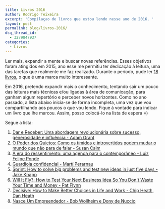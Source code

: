 ```yaml
---
title: Livros 2016
author: Rodrigo Teixeira
excerpt: 'Compilaçao de livros que estou lendo nesse ano de 2016. '
layout: post
permalink: blog/livros-2016/
dsq_thread_id:
  - 3279847937
categories:
  - Livros
---
```


Ler mais, expandir a mente e buscar novas referências. Esses objetivos foram atingidos em 2015, ano esse me permitiu ter dedicação à leitura, uma das tarefas que realmente me faz realizado. Durante o período, pude ler [18 livros](/blog/livros-2015/), o que é uma marca muito interessante. 

Em 2016, pretendo expandir mais o conhecimento, tentando sair um pouco das leituras mais técnicas e/ou ligadas à área de comunicação, para ganham algum repertório e perceber novos horizontes. Como no ano passado, a lista abaixo inicia-se de forma incompleta, uma vez que vou compartilhando aos poucos o que vou lendo. Fique à vontade para indicar um livro que lhe marcou. Assim, posso colocá-lo na lista de espera =)

Segue a lista: 

1. [Dar e Receber: Uma abordagem revolucionária sobre sucesso, generosidade e influência - Adam Grant](http://www.amazon.com.br/dp/B00JDMG9TW)
2. [O Poder dos Quietos: Como os tímidos e introvertidos podem mudar o mundo que não para de falar  - Susan Caim](http://www.amazon.com.br/dp/B009D6Z15Q)
3. [A era do ressentimento: uma agenda para o contemporâneo - Luiz Felipe Pondé](http://www.amazon.com.br/dp/B00LV9OZ4G)
4. [Guardiola confidencial - Martí Perarnau](http://www.amazon.com.br/dp/B015ZZPOAU)
5. [Sprint: How to solve big problems and test new ideas in just five days - Jake Knapp](http://www.amazon.com.br/dp/B017S92JUY)
6. [Will It Fly?: How to Test Your Next Business Idea So You Don't Waste Your Time and Money - Pat Flynn](http://a.co/96ZKv1i)
7. [Decisive: How to Make Better Choices in Life and Work -  Chip Heath, Dan Heath](http://www.amazon.com.br/dp/B009JU6UPG)
8. [Nasce Um Empreendedor - Bob Wollheim e Dony de Nuccio](http://www.amazon.com.br/dp/8582850301 )
